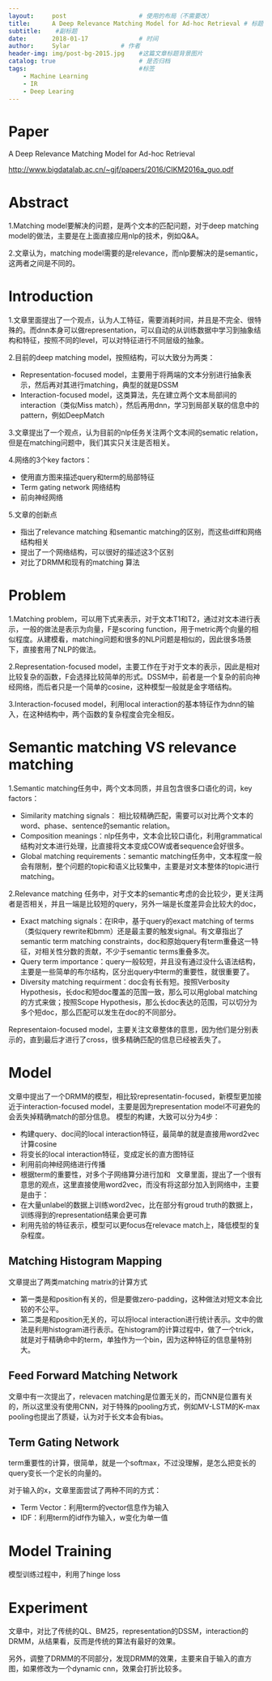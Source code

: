 ```yaml
---
layout:     post                    # 使用的布局（不需要改）
title:      A Deep Relevance Matching Model for Ad-hoc Retrieval # 标题 
subtitle:    #副标题
date:       2018-01-17              # 时间
author:     Sylar              # 作者
header-img: img/post-bg-2015.jpg    #这篇文章标题背景图片
catalog: true                       # 是否归档
tags:                               #标签
    - Machine Learning
    - IR
    - Deep Learing
---
```

# Paper
A Deep Relevance Matching Model for Ad-hoc Retrieval

http://www.bigdatalab.ac.cn/~gjf/papers/2016/CIKM2016a_guo.pdf

# Abstract
1.Matching model要解决的问题，是两个文本的匹配问题，对于deep matching model的做法，主要是在上面直接应用nlp的技术，例如Q&A。

2.文章认为，matching model需要的是relevance，而nlp要解决的是semantic，这两者之间是不同的。


# Introduction
1.文章里面提出了一个观点，认为人工特征，需要消耗时间，并且是不完全、很特殊的。而dnn本身可以做representation，可以自动的从训练数据中学习到抽象结构和特征，按照不同的level，可以对特征进行不同层级的抽象。

2.目前的deep matching model，按照结构，可以大致分为两类：
+ Representation-focused model，主要用于将两端的文本分别进行抽象表示，然后再对其进行matching，典型的就是DSSM
+ Interaction-focused model，这类算法，先在建立两个文本局部间的interaction（类似Miss match），然后再用dnn，学习到局部关联的信息中的pattern，例如DeepMatch

3.文章提出了一个观点，认为目前的nlp任务关注两个文本间的sematic relation，但是在matching问题中，我们其实只关注是否相关。

4.网络的3个key factors：
+ 使用直方图来描述query和term的局部特征
+ Term gating network 网络结构
+ 前向神经网络

5.文章的创新点
+ 指出了relevance matching 和semantic matching的区别，而这些diff和网络结构相关
+ 提出了一个网络结构，可以很好的描述这3个区别
+ 对比了DRMM和现有的matching 算法

# Problem
1.Matching problem，可以用下式来表示，对于文本T1和T2，通过对文本进行表示，一般的做法是表示为向量，F是scoring function，用于metric两个向量的相似程度。从建模看，matching问题和很多的NLP问题是相似的，因此很多场景下，直接套用了NLP的做法。

2.Representation-focused model，主要工作在于对于文本的表示，因此是相对比较复杂的函数，F会选择比较简单的形式。DSSM中，前者是一个复杂的前向神经网络，而后者只是一个简单的cosine，这种模型一般就是金字塔结构。

3.Interaction-focused model，利用local interaction的基本特征作为dnn的输入，在这种结构中，两个函数的复杂程度会完全相反。

# Semantic matching VS relevance matching
1.Semantic matching任务中，两个文本同质，并且包含很多口语化的词，key factors：
+ Similarity matching signals： 相比较精确匹配，需要可以对比两个文本的word、phase、sentence的semantic relation。
+ Composition meanings：nlp任务中，文本会比较口语化，利用grammatical结构对文本进行处理，比直接将文本变成COW或者sequence会好很多。
+ Global matching requirements：semantic matching任务中，文本程度一般会有限制，整个问题的topic和语义比较集中，主要是对文本整体的topic进行matching。

2.Relevance matching 任务中，对于文本的semantic考虑的会比较少，更关注两者是否相关，并且一端是比较短的query，另外一端是长度差异会比较大的doc，
+ Exact matching signals：在IR中，基于query的exact matching of terms（类似query rewrite和bmm）还是最主要的触发signal。有文章指出了semantic term matching constraints，doc和原始query有term重叠这一特征，对相关性分数的贡献，不少于semantic terms重叠多次。
+ Query term importance：query一般较短，并且没有通过没什么语法结构，主要是一些简单的布尔结构，区分出query中term的重要性，就很重要了。
+ Diversity matching requirment：doc会有长有短。按照Verbosity Hypothesis，长doc和短doc覆盖的范围一致，那么可以用global matching的方式来做；按照Scope Hypothesis，那么长doc表达的范围，可以切分为多个短doc，那么匹配可以发生在doc的不同部分。

Representaion-focused model，主要关注文章整体的意思，因为他们是分别表示的，直到最后才进行了cross，很多精确匹配的信息已经被丢失了。

# Model
文章中提出了一个DRMM的模型，相比较representatin-focused，新模型更加接近于interaction-focused model，主要是因为representation model不可避免的会丢失掉精确match的部分信息。
模型的构建，大致可以分为4步：
+ 构建query、doc间的local interaction特征，最简单的就是直接用word2vec计算cosine
+ 将变长的local interaction特征，变成定长的直方图特征
+ 利用前向神经网络进行传播
+ 根据term的重要性，对多个子网络算分进行加和
 
文章里面，提出了一个很有意思的观点，这里直接使用word2vec，而没有将这部分加入到网络中，主要是由于：
+ 在大量unlabel的数据上训练word2vec，比在部分有groud truth的数据上，训练得到的representation结果会更可靠
+ 利用先验的特征表示，模型可以更focus在relevace match上，降低模型的复杂程度。

## Matching Histogram Mapping
文章提出了两类matching matrix的计算方式
+ 第一类是和position有关的，但是要做zero-padding，这种做法对短文本会比较的不公平。
+ 第二类是和position无关的，可以将local interaction进行统计表示。文中的做法是利用histogram进行表示。在histogram的计算过程中，做了一个trick，就是对于精确命中的term，单独作为一个bin，因为这种特征的信息量特别大。

## Feed Forward Matching Network
文章中有一次提出了，relevacen matching是位置无关的，而CNN是位置有关的，所以这里没有使用CNN，对于特殊的pooling方式，例如MV-LSTM的K-max pooling也提出了质疑，认为对于长文本会有bias。

## Term Gating Network
term重要性的计算，很简单，就是一个softmax，不过没理解，是怎么把变长的query变长一个定长的向量的。

对于输入的x，文章里面尝试了两种不同的方式：
+ Term Vector：利用term的vector信息作为输入
+ IDF：利用term的idf作为输入，w变化为单一值

# Model Training
模型训练过程中，利用了hinge loss

# Experiment
文章中，对比了传统的QL、BM25，representation的DSSM，interaction的DRMM，从结果看，反而是传统的算法有最好的效果。

另外，调整了DRMM的不同部分，发现DRMM的效果，主要来自于输入的直方图，如果修改为一个dynamic cnn，效果会打折比较多。
